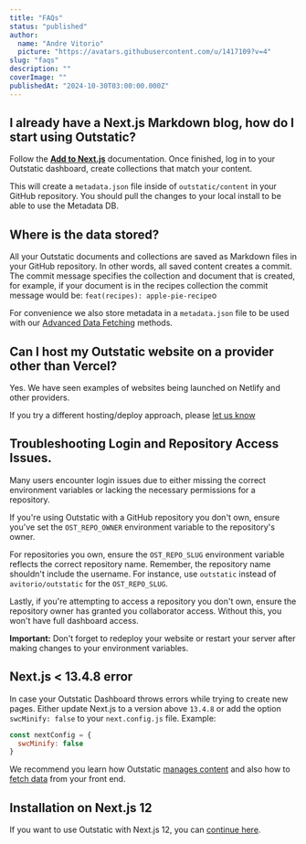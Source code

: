 ```yaml
---
title: "FAQs"
status: "published"
author:
  name: "Andre Vitorio"
  picture: "https://avatars.githubusercontent.com/u/1417109?v=4"
slug: "faqs"
description: ""
coverImage: ""
publishedAt: "2024-10-30T03:00:00.000Z"
---
```


## I already have a Next.js Markdown blog, how do I start using Outstatic?

Follow the [**Add to Next.js**](/getting-started#adding-outstatic-to-a-nextjs-website) documentation. Once finished, log in to your Outstatic dashboard, create collections that match your content.

This will create a `metadata.json` file inside of `outstatic/content` in your GitHub repository. You should pull the changes to your local install to be able to use the Metadata DB.

## Where is the data stored?

All your Outstatic documents and collections are saved as Markdown files in your GitHub repository. In other words, all saved content creates a commit. The commit message specifies the collection and document that is created, for example, if your document is in the recipes collection the commit message would be: `feat(recipes): apple-pie-recipe`o

For convenience we also store metadata in a `metadata.json` file to be used with our [Advanced Data Fetching](/fetching-data#advanced-document-fetching---metadata-db) methods.

## Can I host my Outstatic website on a provider other than Vercel?

Yes. We have seen examples of websites being launched on Netlify and other providers.

If you try a different hosting/deploy approach, please [let us know](https://twitter.com/outstatic)

## Troubleshooting Login and Repository Access Issues.

Many users encounter login issues due to either missing the correct environment variables or lacking the necessary permissions for a repository.

If you're using Outstatic with a GitHub repository you don't own, ensure you've set the `OST_REPO_OWNER` environment variable to the repository's owner.

For repositories you own, ensure the `OST_REPO_SLUG` environment variable reflects the correct repository name. Remember, the repository name shouldn't include the username. For instance, use `outstatic` instead of `avitorio/outstatic` for the `OST_REPO_SLUG`.

Lastly, if you're attempting to access a repository you don't own, ensure the repository owner has granted you collaborator access. Without this, you won't have full dashboard access.

**Important:** Don't forget to redeploy your website or restart your server after making changes to your environment variables.

## Next.js &lt; 13.4.8 error

In case your Outstatic Dashboard throws errors while trying to create new pages. Either update Next.js to a version above `13.4.8` or add the option `swcMinify: false` to your `next.config.js` file. Example:

```javascript
const nextConfig = {
  swcMinify: false
}
```

We recommend you learn how Outstatic [manages content](/introduction) and also how to [fetch data](/fetching-data) from your front end.

## Installation on Next.js 12

If you want to use Outstatic with Next.js 12, you can [continue here](/using-with-next-js-12).